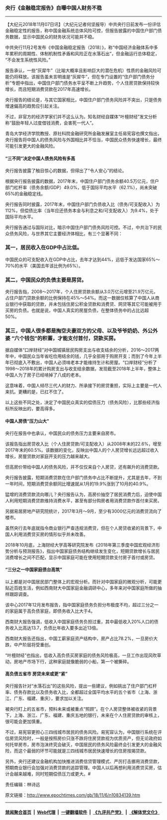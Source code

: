 ### 央行《金融稳定报告》自曝中国人财务不稳
------------------------

<p>
 【大纪元2018年11月07日讯】（大纪元记者何坚报导）中共央行日前发布一份评估金融稳定性的报告，称中国金融系统总体风险可控，但报告披露的中国住户部门债务数据，显示中国民众的财务状况可能并不稳。
</p>
<p>
 中共央行11月2号发布《中国金融稳定报告（2018）》，称“中国经济金融体系中多年累积的周期性、体制机制性矛盾和风险正在水落石出”，但金融运行总体稳定， “不会发生系统性风险。”
</p>
<p>
 报告承认，一些“灰犀牛”（比喻大概率且影响巨大的潜在危机）性质的金融风险可能仍将释放。该报告虽未言明谁是“灰犀牛”，但在专门设置的“住户部门债务分析”专题中指出，中国住户部门债务水平呈不断上升趋势，个人住房贷款保持较快增长，而且短期消费贷款在2017年高速增长。
</p>
<p>
 央行报告的结论是，与其它国家相比，中国住户部门债务风险并不突出，只是债务增速偏高的趋势应引起关注。
</p>
<p>
 不过，非官方的经济学家们并不这么认为。知名财经自媒体“叶檀财经”发文分析称“鼓励年轻人过度借钱消费，会害死一代人”。
</p>
<p>
 青岛大学经济学院教授、原社科院金融研究所金融发展室主任易宪容也撰文指出，央行报告将中国人的债务风险与外国相比并不恰当，中国民众债务快速增长，最终可能引发更大的金融风险。
</p>
<h4>
 “三不同”决定中国人债务风险有多高
</h4>
<p>
 央行报告披露了触目惊心的数据，但得出了“令人安心”的结论。
</p>
<p>
 根据央行报告披露的数据，2017年末，中国住户部门债务余额40.5万亿元，住户部门杠杆率（债务余额/GDP）49.0%，低于国际平均水平（62.1%），尚未突破65%的金融稳定线。
</p>
<p>
 央行报告同时披露，2017年末，中国住户部门负债收入比（债务/可支配收入）为112%，但偿债比率（当年应还债务本金与利息之和/可支配收入）为9.4%，处于国际平均水平。
</p>
<p>
 央行报告通过与国际对比，暗示中国住户部门债务风险可控。不过，中共治下的民众债务风险，与世界其它主要经济体相比，有三个显著不同：
</p>
<h3>
 其一，居民收入在GDP中占比低。
</h3>
<p>
 中国民众的可支配收入在GDP中占比，去年才达到44%，远低于发达国家65%～70%的水平（美国去年该比例为65%）。
</p>
<h3>
 其二，中国民众的负债主要是房贷。
</h3>
<p>
 央行报告指，2008～2017年，个人住房贷款余额从3.0万亿元增至21.9万亿元，占住户部门贷款余额的比例保持在45%～54%。而这一数据仅核算了中国人从商业银行中获取的贷款，并未包括住房公积金贷款和消费贷、网贷等其它可能被用于买房的负债。也就是说，中国人真实的房屋负债，在整体债务中的占比远超50%。
</p>
<h3>
 其三，中国人很多都是掏空夫妻双方的父母、以及爷爷奶奶、外公外婆 “六个钱包”的积蓄，才能支付首付，贷款买房。
</h3>
<p>
 据自媒体“口岸财经”对中国城镇居民购房支出与收支结余的分析，2016～2017两年中，中国民众当年省吃俭用结余的钱，几乎全部用于购房开支；而到了今年上半年已彻底入不敷出，中国人必须啃老本才能维持生计和房屋。“口岸财经”分析了1998～2018年的累计购房支出与收支结余数据，发现截至2018年上半年，整体上中国人为了房子已经啃掉了八成的老本。
</p>
<p>
 这意味着，中国人倾尽三代人的财力、所承接下的房贷重担，实际上主要是一代人来抗。更糟的是，已扛不住了。
</p>
<p>
 以上这些不同之处，决定了中国民众真实的偿债压力（债务风险），比那些经济指标所反映出的，要高得多。
</p>
<h4>
 中国人房债“压力山大”
</h4>
<p>
 央行在报告中也承认，中国民众的债务压力主要来自房市。
</p>
<p>
 该报告指出房贷收入比（个人住房贷款/可支配收入）从2008年末的22.6%，增至2017年末的60.5%。该数据的变化，反映出中国人的个人房贷增长远远超过收入增长，房屋贷款对家庭开支的压力越来越大。
</p>
<p>
 但高房价带给中国人的债务风险，并不仅仅来自个人房贷，还有飙升的消费贷款。
</p>
<p>
 央行报告披露，短期消费贷款在住户部门债务中占比不断提升，尤其是去年，不到一年时间，短期消费贷余额同比增速就从1月的19.9%涨到了10月的40.9%。
</p>
<p>
 猛增的消费贷款流向哪儿？央行报告认为，高房价抽空了居民消费力后，迫使中国人利用短期消费贷款维持消费水平，甚至有部分购房者用消费贷款作首付来买房。
</p>
<p>
 另据易居房地产研究院统计，2017年3月～9月，至少有3000亿元的消费贷流向了楼市。
</p>
<p>
 虽然央行去年底就指令商业银行严查违规消费贷，但在个人房贷收紧的背景下，中国人利用消费贷买房的情形似乎并未改善。
</p>
<p>
 2018年10月底，上海财经大学高等研究院发布《2018年第三季度中国宏观经济形势分析与预测报告》，指出中国家庭债务结构继续发生变化，短期贷款增长与居民消费增长之间不匹配，显示中国家庭可能在使用短期贷款支付房子首付或房贷。
</p>
<h4>
 “三分之一中国家庭债台高筑”
</h4>
<p>
 以上都是对中国居民部门整体上的宏观分析。而针对中国家庭的微观分析，可能更贴近百姓生活，例如西南财大中国家庭金融调研中心，多年来对中国家庭所做的抽样跟踪调查。
</p>
<p>
 该中心2017年12月发布报告，指中国家庭债务负担分布极度不均，超过三分之一的家庭属于高负债家庭，即债务收入比大于4。
</p>
<p>
 西南财大报告强调，低收入中国家庭债务负担过重，其中最低收入20%人口的债务收入比高达13.7，负债比年收入要多出近13倍。
</p>
<p>
 西南财大报告还指出，中国工薪家庭资产结构中，房产占比78.2%，一旦房价大跌，中产阶层将受重创。
</p>
<p>
 “叶檀财经”也指出，低收入高负债买房家庭的债务风险极高，一旦工作出现风吹草动，房地产市场下行，这种家庭就像脆弱的小船，第一个被撕碎。
</p>
<h4>
 高负债五省市 房贷未来或更“紧”
</h4>
<p>
 央行报告针对“水落石出”的这些风险，提出一些建议，例如挑出了住户部门杠杆率、债务存款比以及债务收入比，全都超过全国平均水平的五个省市（上海、浙江、广东、福建、重庆），要求加以关注。
</p>
<p>
 被央行盯上的五省市，预料未来或被重点“照顾”。在个人房贷整体被收紧的背景下，上海、浙江、广东、福建、重庆五地的银行，未来在个人住房贷款的审核上，很可能会更加慎重。
</p>
<p>
 不过，易宪容更担心三四线城市居民的债务风险。易宪容认为，中国银行系统在评估房贷风险时，一般是按照房价只涨不跌将住房贷款视为优质资产，但无论政府如何托举房市，房市泡沫终究会破灭，中国居民的债务风险最终会引发更大的金融风险，而这个最弱的环节可能就是三四线城市居民快速增长的住房按揭贷款。
</p>
<p>
 另外，央行还建议金融机构加快推进消费信贷管理模式、严厉打击挪用消费贷款，预期商业银行会加强对消费贷款的追踪管理。中国人以后再想利用消费贷买房，估计会越来越难，同时短期偿债压力或更大。#
</p>
<p>
 责任编辑：林诗远
</p>

原文链接：http://www.epochtimes.com/gb/18/11/6/n10834139.htm


------------------------
#### [禁闻聚合首页](https://github.com/gfw-breaker/banned-news/blob/master/README.md) &nbsp;|&nbsp; [Web代理](https://github.com/gfw-breaker/open-proxy/blob/master/README.md) &nbsp;|&nbsp; [一键翻墙软件](https://github.com/gfw-breaker/nogfw/blob/master/README.md) &nbsp;|&nbsp; [《九评共产党》](https://github.com/gfw-breaker/9ping.md/blob/master/README.md#九评之一评共产党是什么) &nbsp;|&nbsp; [《解体党文化》](https://github.com/gfw-breaker/jtdwh.md/blob/master/README.md#绪论)